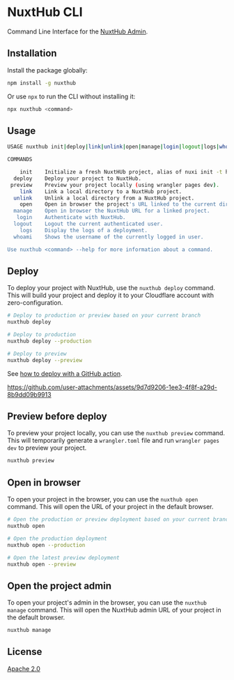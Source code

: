 # NuxtHub CLI

Command Line Interface for the [NuxtHub Admin](https://admin.hub.nuxt.com).

## Installation

Install the package globally:

```sh
npm install -g nuxthub
```

Or use `npx` to run the CLI without installing it:

```sh
npx nuxthub <command>
```

## Usage

```bash
USAGE nuxthub init|deploy|link|unlink|open|manage|login|logout|logs|whoami

COMMANDS

    init    Initialize a fresh NuxtHUb project, alias of nuxi init -t hub.  
  deploy    Deploy your project to NuxtHub.                                   
 preview    Preview your project locally (using wrangler pages dev).   
    link    Link a local directory to a NuxtHub project.                      
  unlink    Unlink a local directory from a NuxtHub project.                  
    open    Open in browser the project's URL linked to the current directory.
  manage    Open in browser the NuxtHub URL for a linked project.             
   login    Authenticate with NuxtHub.                                        
  logout    Logout the current authenticated user.                            
    logs    Display the logs of a deployment.                                 
  whoami    Shows the username of the currently logged in user.               

Use nuxthub <command> --help for more information about a command.
```

## Deploy

To deploy your project with NuxtHub, use the `nuxthub deploy` command. This will build your project and deploy it to your Cloudflare account with zero-configuration.

```bash
# Deploy to production or preview based on your current branch
nuxthub deploy

# Deploy to production
nuxthub deploy --production

# Deploy to preview
nuxthub deploy --preview
```

See [how to deploy with a GitHub action](https://hub.nuxt.com/docs/getting-started/deploy#github-action).

https://github.com/user-attachments/assets/9d7d9206-1ee3-4f8f-a29d-8b9dd09b9913

## Preview before deploy

To preview your project locally, you can use the `nuxthub preview` command. This will temporarily generate a `wrangler.toml` file and run `wrangler pages dev` to preview your project.

```bash
nuxthub preview
```

## Open in browser

To open your project in the browser, you can use the `nuxthub open` command. This will open the URL of your project in the default browser.

```bash
# Open the production or preview deployment based on your current branch
nuxthub open

# Open the production deployment
nuxthub open --production

# Open the latest preview deployment
nuxthub open --preview
```

## Open the project admin

To open your project's admin in the browser, you can use the `nuxthub manage` command. This will open the NuxtHub admin URL of your project in the default browser.

```bash
nuxthub manage
```

## License

[Apache 2.0](./LICENSE)
